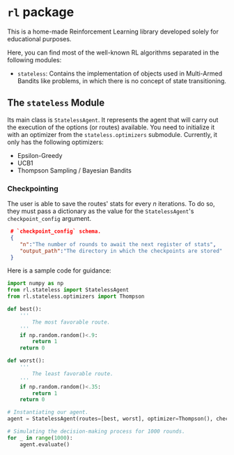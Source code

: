 # `rl` package
This is a home-made Reinforcement Learning library developed solely for educational purposes.

Here, you can find most of the well-known RL algorithms separated in the following modules:
* `stateless`: Contains the implementation of objects used in Multi-Armed Bandits like problems, in which there is no concept of state transitioning.

## The `stateless` Module
Its main class is `StatelessAgent`. It represents the agent that will carry out the execution of the options (or routes) available.
You need to initialize it with an optimizer from the `stateless.optimizers` submodule. Currently, it only has the following optimizers:
* Epsilon-Greedy
* UCB1
* Thompson Sampling / Bayesian Bandits

### Checkpointing
The user is able to save the routes' stats for every $n$ iterations. To do so, they must pass a dictionary as the value for the `StatelessAgent`'s `checkpoint_config` argument.

```json
 # `checkpoint_config` schema.
 {
    "n":"The number of rounds to await the next register of stats",
    "output_path":"The directory in which the checkpoints are stored"
 }
```

Here is a sample code for guidance:

```python
import numpy as np
from rl.stateless import StatelessAgent
from rl.stateless.optimizers import Thompson

def best():
    '''
        The most favorable route. 
    '''
    if np.random.random()<.9:
        return 1
    return 0

def worst():
    '''
        The least favorable route.
    '''
    if np.random.random()<.35:
        return 1
    return 0

# Instantiating our agent.
agent = StatelessAgent(routes=[best, worst], optimizer=Thompson(), checkpoint_config={'n':10, 'output_path':'data/'})

# Simulating the decision-making process for 1000 rounds.
for _ in range(1000):
    agent.evaluate()
```
